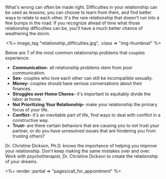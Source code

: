 
<p>What's wrong can often be made right. Difficulties in your relationship can be used as lessons; you can choose to learn from them, and find better ways to relate to each other. It's the rare relationship that doesn't run into a few bumps in the road. If you recognize ahead of time what those relationship difficulties can be, you'll have a much better chance of weathering the storm.</p>

<center>
<%= image_tag "relationship_difficulties.jpg", :class => "img-thumbnail" %>
</center>

<p>
Below are 7 of the most common relationship problems that couples experience:
<ul>
<li><b>Communication-</b> all relationship problems stem from poor communication.</li>
<li><b>Sex-</b> couples who love each other can still be incompatible sexually. </li>
<li><b>Money-</b> couples should have serious conversations about their finances.</li>
<li><b>Struggles over Home Chores-</b> it's important to equitably divide the labor at home.</li>
<li><b>Not Prioritizing Your Relationship-</b> make your relationship the primary focus of your life.</li>
<li><b>Conflict-</b> it's an inevitable part of life, find ways to deal with conflict in a constructive way.</li>
<li><b>Trust-</b> are there certain behaviors that are causing you to not trust your partner, or do you have unresolved issues that are hindering you from trusting others? </li>
</ul>
Dr. Christine Dickson, Ph.D. knows the importance of helping you improve your relationship. Don't keep making the same mistakes over and over. Work with psychotherapist, Dr. Christine Dickson to create the relationship of your dreams. </p>

<p><%= render :partial => "pages/call_for_appointment" %></p>
